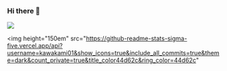 ### Hi there 👋

<!--
**fromArtic/fromArtic** is a ✨ _special_ ✨ repository because its `README.md` (this file) appears on your GitHub profile.

Here are some ideas to get you started:

- 🔭 I’m currently working on ...
- 🌱 I’m currently learning ...
- 👯 I’m looking to collaborate on ...
- 🤔 I’m looking for help with ...
- 💬 Ask me about ...
- 📫 How to reach me: ...
- 😄 Pronouns: ...
- ⚡ Fun fact: ...
-->

<a href="https://git.io/streak-stats"><img src="https://streak-stats.demolab.com?user=fromArtic"/></a>

<img height="150em" src="https://github-readme-stats-sigma-five.vercel.app/api?username=kawakami01&show_icons=true&include_all_commits=true&theme=dark&count_private=true&title_color44d62c&ring_color=44d62c"

